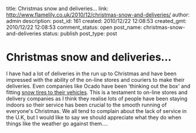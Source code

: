 title: Christmas snow and deliveries...
link: http://www.flamelily.co.uk/2010/12/christmas-snow-and-deliveries/
author: admin
description: 
post_id: 161
created: 2010/12/22 12:08:53
created_gmt: 2010/12/22 12:08:53
comment_status: open
post_name: christmas-snow-and-deliveries
status: publish
post_type: post

# Christmas snow and deliveries...

I have had a lot of deliveries in the run up to Christmas and have been impressed with the ability of the on-line stores and couriers to make their deliveries. Even companies like Ocado have been 'thinking out the box' and fitting [snow tires to their vehicles](http://www.ocado.com/theocadoway/talking%20ocado/2010/snow-business.html). This is a testament to on-line stores and delivery companies as I think they realise lots of people have been staying indoors so their service has been crucial to the smooth running of everyone's Christmas. We all tend to complain about the lack of service in the U.K, but I would like to say we should appreciate what they do when things like the weather go against them....